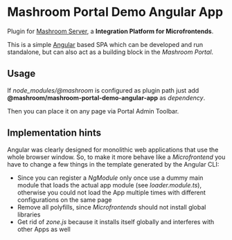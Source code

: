 
# Mashroom Portal Demo Angular App

Plugin for [Mashroom Server](https://www.mashroom-server.com), a **Integration Platform for Microfrontends**.

This is a simple [Angular](https://angular.io) based SPA which can be developed and run standalone, but can also
act as a building block in the _Mashroom Portal_.

## Usage

If *node_modules/@mashroom* is configured as plugin path just add **@mashroom/mashroom-portal-demo-angular-app** as *dependency*.

Then you can place it on any page via Portal Admin Toolbar.

## Implementation hints

Angular was clearly designed for monolithic web applications that use the whole browser window. So, to make it more behave
like a *Microfrontend* you have to change a few things in the template generated by the Angular CLI:

 * Since you can register a *NgModule* only once use a dummy main module that loads the actual app module (see *loader.module.ts*),
   otherwise you could not load the App multiple times with different configurations on the same page
 * Remove all polyfills, since *Microfrontends* should not install global libraries
 * Get rid of *zone.js* because it installs itself globally and interferes with other Apps as well
